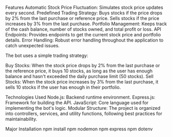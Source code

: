 Features
Automatic Stock Price Fluctuation: Simulates stock price updates every second.
Predefined Trading Strategy:
Buys stocks if the price drops by 2% from the last purchase or reference price.
Sells stocks if the price increases by 3% from the last purchase.
Portfolio Management: Keeps track of the cash balance, number of stocks owned, and total profit or loss.
API Endpoints: Provides endpoints to get the current stock price and portfolio details.
Error Handling: Robust error handling throughout the application to catch unexpected issues.

The bot uses a simple trading strategy:

Buy Stocks: When the stock price drops by 2% from the last purchase or the reference price, it buys 10 stocks, as long as the user has enough balance and hasn't exceeded the daily purchase limit (50 stocks).
Sell Stocks: When the stock price increases by 3% from the last purchase, it sells 10 stocks if the user has enough in their portfolio.

Technologies Used
Node.js: Backend runtime environment.
Express.js: Framework for building the API.
JavaScript: Core language used for implementing the bot's logic.
Modular Structure: The project is organized into controllers, services, and utility functions, following best practices for maintainability.


Major Installation
npm install
npm nodemon
npm express 
npm dotenv



